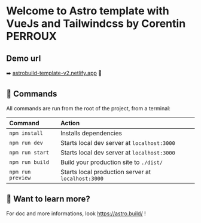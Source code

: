 # Welcome to **Astro template** with **VueJs** and **Tailwindcss** by Corentin PERROUX

## Demo url
➡️ [astrobuild-template-v2.netlify.app](astrobuild-template-v2.netlify.app) 🚀
## 🧞 Commands

All commands are run from the root of the project, from a terminal:

| Command         | Action                                      |
|:----------------|:--------------------------------------------|
| `npm install`   | Installs dependencies                       |
| `npm run dev`   | Starts local dev server at `localhost:3000` |
| `npm run start`   | Starts local dev server at `localhost:3000` |
| `npm run build` | Build your production site to `./dist/`     |
| `npm run preview` | Starts local production server at `localhost:3000`     |
## 👀 Want to learn more?

For doc and more informations, look https://astro.build/ !
